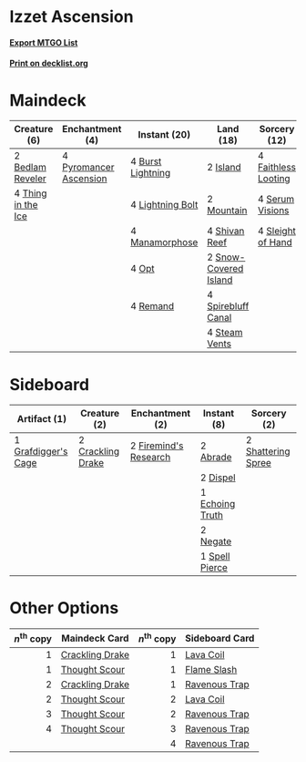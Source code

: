 # Izzet Ascension

#### [Export MTGO List](../collection/Izzet%20Ascension/Izzet%20Ascension.txt)
#### [Print on decklist.org](http://decklist.org/?deckmain=2%09Bedlam%20Reveler%0A4%09Burst%20Lightning%0A4%09Faithless%20Looting%0A2%09Island%0A4%09Lightning%20Bolt%0A4%09Manamorphose%0A2%09Mountain%0A4%09Opt%0A4%09Pyromancer%20Ascension%0A4%09Remand%0A4%09Serum%20Visions%0A4%09Shivan%20Reef%0A4%09Sleight%20of%20Hand%0A2%09Snow-Covered%20Island%0A4%09Spirebluff%20Canal%0A4%09Steam%20Vents%0A4%09Thing%20in%20the%20Ice&deckside=2%09Abrade%0A2%09Crackling%20Drake%0A2%09Dispel%0A1%09Echoing%20Truth%0A2%09Firemind's%20Research%0A1%09Grafdigger's%20Cage%0A2%09Negate%0A2%09Shattering%20Spree%0A1%09Spell%20Pierce)
# Maindeck

|                                        Creature (6)                                         |                                         Enchantment (4)                                         |                                        Instant (20)                                        |                                           Land (18)                                            |                                         Sorcery (12)                                         |
|---------------------------------------------------------------------------------------------|-------------------------------------------------------------------------------------------------|--------------------------------------------------------------------------------------------|------------------------------------------------------------------------------------------------|----------------------------------------------------------------------------------------------|
|2 [Bedlam Reveler](http://gatherer.wizards.com/Pages/Card/Details.aspx?multiverseid=414415)  |4 [Pyromancer Ascension](http://gatherer.wizards.com/Pages/Card/Details.aspx?multiverseid=425933)|4 [Burst Lightning](http://gatherer.wizards.com/Pages/Card/Details.aspx?multiverseid=397662)|2 [Island](http://gatherer.wizards.com/Pages/Card/Details.aspx?multiverseid=439602)             |4 [Faithless Looting](http://gatherer.wizards.com/Pages/Card/Details.aspx?multiverseid=413670)|
|4 [Thing in the Ice](http://gatherer.wizards.com/Pages/Card/Details.aspx?multiverseid=409836)|                                                                                                 |4 [Lightning Bolt](http://gatherer.wizards.com/Pages/Card/Details.aspx?multiverseid=234704) |2 [Mountain](http://gatherer.wizards.com/Pages/Card/Details.aspx?multiverseid=439604)           |4 [Serum Visions](http://gatherer.wizards.com/Pages/Card/Details.aspx?multiverseid=425874)    |
|                                                                                             |                                                                                                 |4 [Manamorphose](http://gatherer.wizards.com/Pages/Card/Details.aspx?multiverseid=370568)   |4 [Shivan Reef](http://gatherer.wizards.com/Pages/Card/Details.aspx?multiverseid=442806)        |4 [Sleight of Hand](http://gatherer.wizards.com/Pages/Card/Details.aspx?multiverseid=6529)    |
|                                                                                             |                                                                                                 |4 [Opt](http://gatherer.wizards.com/Pages/Card/Details.aspx?multiverseid=435217)            |2 [Snow-Covered Island](http://gatherer.wizards.com/Pages/Card/Details.aspx?multiverseid=184813)|                                                                                              |
|                                                                                             |                                                                                                 |4 [Remand](http://gatherer.wizards.com/Pages/Card/Details.aspx?multiverseid=397881)         |4 [Spirebluff Canal](http://gatherer.wizards.com/Pages/Card/Details.aspx?multiverseid=417822)   |                                                                                              |
|                                                                                             |                                                                                                 |                                                                                            |4 [Steam Vents](http://gatherer.wizards.com/Pages/Card/Details.aspx?multiverseid=405109)        |                                                                                              |


# Sideboard

|                                         Artifact (1)                                         |                                        Creature (2)                                        |                                        Enchantment (2)                                         |                                       Instant (8)                                        |                                        Sorcery (2)                                         |
|----------------------------------------------------------------------------------------------|--------------------------------------------------------------------------------------------|------------------------------------------------------------------------------------------------|------------------------------------------------------------------------------------------|--------------------------------------------------------------------------------------------|
|1 [Grafdigger's Cage](http://gatherer.wizards.com/Pages/Card/Details.aspx?multiverseid=426046)|2 [Crackling Drake](http://gatherer.wizards.com/Pages/Card/Details.aspx?multiverseid=452913)|2 [Firemind's Research](http://gatherer.wizards.com/Pages/Card/Details.aspx?multiverseid=452921)|2 [Abrade](http://gatherer.wizards.com/Pages/Card/Details.aspx?multiverseid=430772)       |2 [Shattering Spree](http://gatherer.wizards.com/Pages/Card/Details.aspx?multiverseid=97233)|
|                                                                                              |                                                                                            |                                                                                                |2 [Dispel](http://gatherer.wizards.com/Pages/Card/Details.aspx?multiverseid=201562)       |                                                                                            |
|                                                                                              |                                                                                            |                                                                                                |1 [Echoing Truth](http://gatherer.wizards.com/Pages/Card/Details.aspx?multiverseid=370394)|                                                                                            |
|                                                                                              |                                                                                            |                                                                                                |2 [Negate](http://gatherer.wizards.com/Pages/Card/Details.aspx?multiverseid=447135)       |                                                                                            |
|                                                                                              |                                                                                            |                                                                                                |1 [Spell Pierce](http://gatherer.wizards.com/Pages/Card/Details.aspx?multiverseid=425876) |                                                                                            |


# Other Options

|*n*<sup>th</sup> copy|                                      Maindeck Card                                       |*n*<sup>th</sup> copy|                                     Sideboard Card                                     |
|--------------------:|------------------------------------------------------------------------------------------|--------------------:|----------------------------------------------------------------------------------------|
|                    1|[Crackling Drake](http://gatherer.wizards.com/Pages/Card/Details.aspx?multiverseid=452913)|                    1|[Lava Coil](http://gatherer.wizards.com/Pages/Card/Details.aspx?multiverseid=452858)    |
|                    1|[Thought Scour](http://gatherer.wizards.com/Pages/Card/Details.aspx?multiverseid=438642)  |                    1|[Flame Slash](http://gatherer.wizards.com/Pages/Card/Details.aspx?multiverseid=368536)  |
|                    2|[Crackling Drake](http://gatherer.wizards.com/Pages/Card/Details.aspx?multiverseid=452913)|                    1|[Ravenous Trap](http://gatherer.wizards.com/Pages/Card/Details.aspx?multiverseid=197537)|
|                    2|[Thought Scour](http://gatherer.wizards.com/Pages/Card/Details.aspx?multiverseid=438642)  |                    2|[Lava Coil](http://gatherer.wizards.com/Pages/Card/Details.aspx?multiverseid=452858)    |
|                    3|[Thought Scour](http://gatherer.wizards.com/Pages/Card/Details.aspx?multiverseid=438642)  |                    2|[Ravenous Trap](http://gatherer.wizards.com/Pages/Card/Details.aspx?multiverseid=197537)|
|                    4|[Thought Scour](http://gatherer.wizards.com/Pages/Card/Details.aspx?multiverseid=438642)  |                    3|[Ravenous Trap](http://gatherer.wizards.com/Pages/Card/Details.aspx?multiverseid=197537)|
|                     |                                                                                          |                    4|[Ravenous Trap](http://gatherer.wizards.com/Pages/Card/Details.aspx?multiverseid=197537)|

